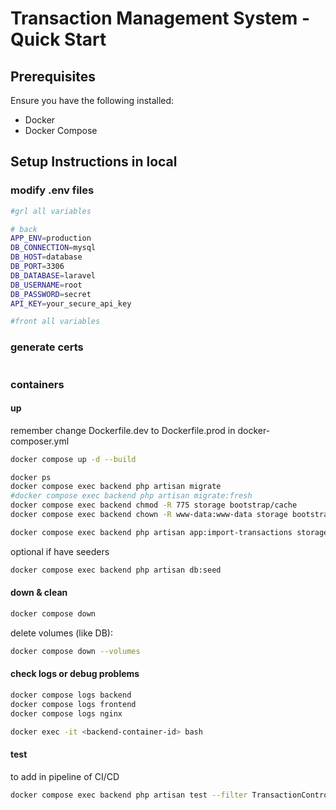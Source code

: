 
# Transaction Management System - Quick Start

## Prerequisites
Ensure you have the following installed:
- Docker
- Docker Compose


## Setup Instructions in local

### modify .env files
```bash
#grl all variables

# back
APP_ENV=production
DB_CONNECTION=mysql
DB_HOST=database
DB_PORT=3306
DB_DATABASE=laravel
DB_USERNAME=root
DB_PASSWORD=secret
API_KEY=your_secure_api_key

#front all variables
```

### generate certs
```bash

```

### containers

#### up
remember change Dockerfile.dev to Dockerfile.prod in docker-composer.yml
```bash
docker compose up -d --build

docker ps
docker compose exec backend php artisan migrate
#docker compose exec backend php artisan migrate:fresh
docker compose exec backend chmod -R 775 storage bootstrap/cache
docker compose exec backend chown -R www-data:www-data storage bootstrap/cache

docker compose exec backend php artisan app:import-transactions storage/app/private/transactions.csv

```

optional if have seeders
```bash
docker compose exec backend php artisan db:seed 
```
#### down & clean

```bash
docker compose down 
```

delete volumes (like DB):
```bash
docker compose down --volumes
```

#### check logs or debug problems
```bash
docker compose logs backend
docker compose logs frontend
docker compose logs nginx

docker exec -it <backend-container-id> bash
```


#### test
to add in pipeline of CI/CD
```bash
docker compose exec backend php artisan test --filter TransactionControllerTest
```
